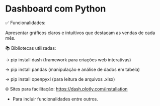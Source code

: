 # Dashboard com Python

✅ Funcionalidades:

Apresentar gráficos claros e intuitivos que destacam as vendas de cada mês.




📚 Bibliotecas utilizadas: 


-> pip install dash (framework para criações web interativas)

-> pip install pandas (manipulação e análise de dados em tabela)

-> pip install openpyxl (para leitura de arquivos .xlsx)




🌐 Sites para facilitação:
https://dash.plotly.com/installation
- Para incluir funcionalidades entre outros.
